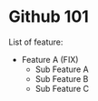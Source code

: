 # Github 101
List of feature: 
- Feature A (FIX)
  - Sub Feature A
  - Sub Feature B
  - Sub Feature C
